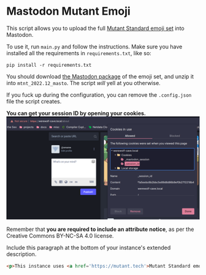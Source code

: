 # Mastodon Mutant Emoji

This script allows you to upload the full [Mutant Standard emoji set](https://mutant.tech) into Mastodon.

To use it, run `main.py` and follow the instructions. Make sure you have installed all the requirements in `requirements.txt`, like so:
```commandline
pip install -r requirements.txt
```

You should download [the Mastodon package](https://mutant.tech/dl/2022.12/mtnt_2022.12_masto.zip) of the emoji set, and unzip it into `mtnt_2022.12_masto`. The script *will* yell at you otherwise.

If you fuck up during the configuration, you can remove the `.config.json` file the script creates.

**You can get your session ID by opening your cookies.**
![Screenshot showing the location of the '_session_id' cookie.](assets/session-id.png)

Remember that **you are required to include an attribute notice**, as per the Creative Commons BY-NC-SA 4.0 license.

Include this paragraph at the bottom of your instance's extended description. 
```html
<p>This instance uses <a href='https://mutant.tech'>Mutant Standard emoji</a>, which are licensed under a <a href='https://creativecommons.org/licenses/by-nc-sa/4.0/'>CC BY-NC-SA 4.0 International License</a>.</p>
```

